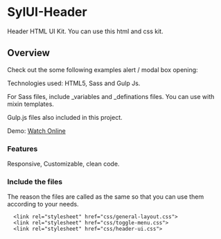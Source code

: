# SylUI-Header

Header HTML UI Kit. You can use this html and css kit.


## Overview

Check out the some following examples alert / modal box opening:

Technologies used: HTML5, Sass and Gulp Js. 

For Sass files, include _variables and _definations files. You can use with mixin templates.

Gulp.js files also included in this project.

Demo: <a href="http://ysndmr.com/SylUI/index.html">Watch Online</a>

### Features

Responsive, Customizable, clean code.

### Include the files

The reason the files are called as the same so that you can use them according to your needs.

```
  <link rel="stylesheet" href="css/general-layout.css">
  <link rel="stylesheet" href="css/toggle-menu.css">
  <link rel="stylesheet" href="css/header-ui.css">
```

